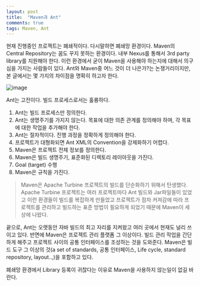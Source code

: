 ```yaml
---
layout: post
title:  "Maven과 Ant"
comments: true
tags: Maven, Ant
---
```


현재 진행중인 프로젝트는 폐쇄적이다. 다시말하면 폐쇄망 환경이다. Maven의 Central Repository는 꿈도 꾸지 못하는 환경이다. 내부 Nexus를 통해서 3rd party library를 지원해야 한다. 이런 환경에서 굳이 Maven을 사용해야 하는지에 대해서 의구심을 가지는 사람들이 있다. Ant와 Maven중 어느 것이 더 나은가?는 논쟁거리이지만, 본 글에서는 몇 가지의 차이점을 명확히 하고자 한다.

![image](https://user-images.githubusercontent.com/111643/115677682-b3f6a700-a38b-11eb-8c74-ba704cc6801f.png)

Ant는 고전이다. 빌드 프로세스로서는 훌륭하다.
1. Ant는 빌드 프로세스만 정의한다.
2. Ant는 생명주기를 가지지 않는다. 목표에 대한 의존 관계를 정의해야 하며, 각 목표에 대한 작업을 추가해야 한다.
3. Ant는 절차적이다. 진행 과정을 정확하게 정의해야 한다.
4. 프로젝트가 대형화되면 Ant XML의 Convention을 강제화하기 어렵다.
5. Maven은 프로젝트 전체 정보를 정의한다.
6. Maven은 빌드 생명주기, 표준화된 디렉토리 레이아웃을 가진다.
7. Goal (target) 수행
8. Maven은 규칙을 가진다.

> Maven은 Apache Turbine 프로젝트의 빌드를 단순화하기 위해서 탄생했다.
Apache Turbine 프로젝트는 여러 프로젝트마다 Ant 빌드와 Jar파일들이 있었고 이런 환경들이 빌드를 복잡하게 만들었고 프로젝트가 점차 커져감에 따라 프로젝트를 관리하고 빌드하는 표준 방법이 필요하게 되었기 때문에 Maven이 세상에 나왔다.

끝으로, Ant는 오랫동안 자바 빌드의 최고 자리를 지켜왔고 여러 곳에서 현재도 널리 쓰이고 있다. 반면에 Maven은 프로젝트 관리 플랫폼 그 이상이다. 빌드 관리 작업을 간단하게 해주고 프로젝트 사이의 공통 인터페이스를 조성하는 것을 도와준다. Maven은 빌드 도구 그 이상의 것(a set of standards, 공통 인터페이스, Life cycle, standard repository, layout..,)을 포함하고 있다.

폐쇄망 환경에서 Library 등록이 귀찮다는 이유로 Maven을 사용하지 않는일이 없길 바란다.
